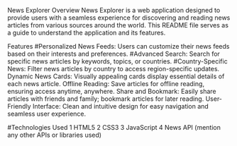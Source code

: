 
News Explorer
Overview
News Explorer is a web application designed to provide users with a seamless experience for discovering and reading news articles from various sources around the world. This README file serves as a guide to understand the application and its features.

Features
#Personalized News Feeds: 
Users can customize their news feeds based on their interests and preferences.
#Advanced Search:
Search for specific news articles by keywords, topics, or countries.
#Country-Specific News:
Filter news articles by country to access region-specific updates.
Dynamic News Cards: Visually appealing cards display essential details of each news article.
Offline Reading: Save articles for offline reading, ensuring access anytime, anywhere.
Share and Bookmark: Easily share articles with friends and family; bookmark articles for later reading.
User-Friendly Interface: Clean and intuitive design for easy navigation and seamless user experience.

#Technologies Used
1 HTML5
2 CSS3
3 JavaScript
4 News API (mention any other APIs or libraries used)
